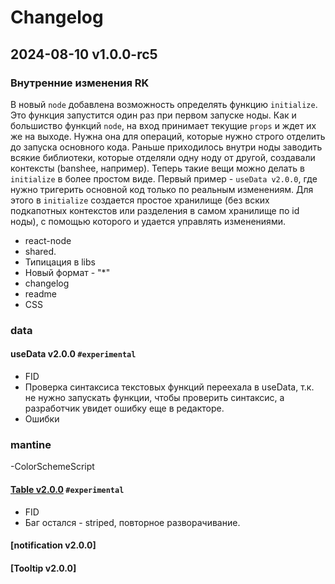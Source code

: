 # Changelog

## 2024-08-10 v1.0.0-rc5

### Внутренние изменения RK

В новый `node` добавлена возможность определять функцию `initialize`. Это функция запустится один раз при первом запуске ноды. Как и большиство функций `node`, на вход принимает текущие `props` и ждет их же на выходе. Нужна она для операций, которые нужно строго отделить до запуска основного кода. Раньше приходилось внутри ноды заводить всякие библиотеки, которые отделяли одну ноду от другой, создавали контексты (banshee, например). Теперь такие вещи можно делать в `initialize` в более простом виде. Первый пример - `useData v2.0.0`, где нужно тригерить основной код только по реальным изменениям. Для этого в `initialize` создается простое хранилище (без вских подкапотных контекстов или разделения в самом хранилище по id ноды), с помощью которого и удается управлять изменениями.

- react-node
- shared.
- Типицация в libs
- Новый формат - "\*"
- changelog
- readme
- CSS

### data

#### useData v2.0.0 `#experimental`

- FID
- Проверка синтаксиса текстовых функций переехала в useData, т.к. не нужно запускать функции, чтобы проверить синтаксис, а разработчик увидет ошибку еще в редакторе.
- Ошибки

### mantine

-ColorSchemeScript

#### [Table v2.0.0](https://docs.rolder.app/#/table) `#experimental`

- FID
- Баг остался - striped, повторное разворачивание.

#### [notification v2.0.0]

#### [Tooltip v2.0.0]
